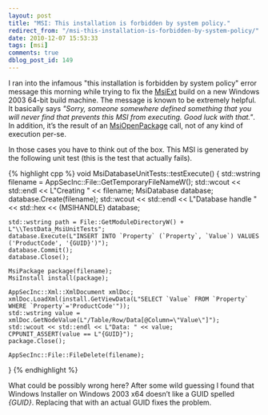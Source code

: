 ```yaml
---
layout: post
title: "MSI: This installation is forbidden by system policy."
redirect_from: "/msi-this-installation-is-forbidden-by-system-policy/"
date: 2010-12-07 15:53:33
tags: [msi]
comments: true
dblog_post_id: 149
---
```

I ran into the infamous "this installation is forbidden by system policy" error message this morning while trying to fix the [MsiExt](https://github.com/dblock/msiext/) build on a new Windows 2003 64-bit build machine. The message is known to be extremely helpful. It basically says _"Sorry, someone somewhere defined something that you will never find that prevents this MSI from executing. Good luck with that."_. In addition, it’s the result of an [MsiOpenPackage](http://msdn.microsoft.com/en-us/library/aa370339(VS.85).aspx) call, not of any kind of execution per-se.

In those cases you have to think out of the box. This MSI is generated by the following unit test (this is the test that actually fails).

{% highlight cpp %}
void MsiDatabaseUnitTests::testExecute()
{
    std::wstring filename = AppSecInc::File::GetTemporaryFileNameW();
    std::wcout << std::endl << L"Creating " << filename;
    MsiDatabase database;
    database.Create(filename);
    std::wcout << std::endl << L"Database handle " << std::hex << (MSIHANDLE) database;

    std::wstring path = File::GetModuleDirectoryW() + L"\\TestData_MsiUnitTests";
    database.Execute(L"INSERT INTO `Property` (`Property`, `Value`) VALUES ('ProductCode', '{GUID}')");
    database.Commit();
    database.Close();

    MsiPackage package(filename);
    MsiInstall install(package);

    AppSecInc::Xml::XmlDocument xmlDoc;
    xmlDoc.LoadXml(install.GetViewData(L"SELECT `Value` FROM `Property` WHERE `Property`='ProductCode'"));
    std::wstring value = xmlDoc.GetNodeValue(L"/Table/Row/Data[@Column=\"Value\"]");
    std::wcout << std::endl << L"Data: " << value;
    CPPUNIT_ASSERT(value == L"{GUID}");
    package.Close();

    AppSecInc::File::FileDelete(filename);
}
{% endhighlight %}

What could be possibly wrong here? After some wild guessing I found that Windows Installer on Windows 2003 x64 doesn’t like a GUID spelled _{GUID}_. Replacing that with an actual GUID fixes the problem.

